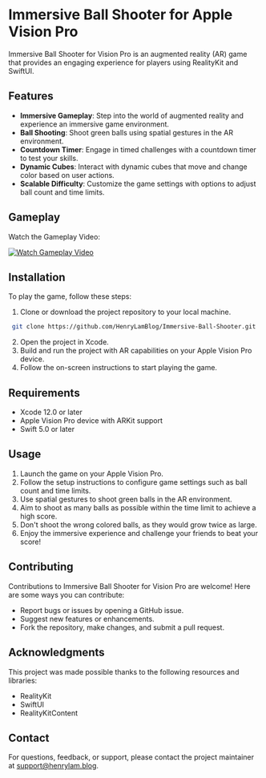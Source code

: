 # Immersive Ball Shooter for Apple Vision Pro

Immersive Ball Shooter for Vision Pro is an augmented reality (AR) game that provides an engaging experience for players using RealityKit and SwiftUI.

## Features

- **Immersive Gameplay**: Step into the world of augmented reality and experience an immersive game environment.
- **Ball Shooting**: Shoot green balls using spatial gestures in the AR environment.
- **Countdown Timer**: Engage in timed challenges with a countdown timer to test your skills.
- **Dynamic Cubes**: Interact with dynamic cubes that move and change color based on user actions.
- **Scalable Difficulty**: Customize the game settings with options to adjust ball count and time limits.

## Gameplay
Watch the Gameplay Video:

[![Watch Gameplay Video](https://img.youtube.com/vi/KS_Q6PqjLKY/0.jpg)](https://www.youtube.com/watch?v=KS_Q6PqjLKY)


## Installation

To play the game, follow these steps:

1. Clone or download the project repository to your local machine.
  ```bash
   git clone https://github.com/HenryLamBlog/Immersive-Ball-Shooter.git
```
2. Open the project in Xcode.
3. Build and run the project with AR capabilities on your Apple Vision Pro device.
4. Follow the on-screen instructions to start playing the game.

## Requirements

- Xcode 12.0 or later
- Apple Vision Pro device with ARKit support
- Swift 5.0 or later

## Usage

1. Launch the game on your Apple Vision Pro.
2. Follow the setup instructions to configure game settings such as ball count and time limits.
3. Use spatial gestures to shoot green balls in the AR environment.
4. Aim to shoot as many balls as possible within the time limit to achieve a high score.
5. Don't shoot the wrong colored balls, as they would grow twice as large.
6. Enjoy the immersive experience and challenge your friends to beat your score!

## Contributing

Contributions to Immersive Ball Shooter for Vision Pro are welcome! Here are some ways you can contribute:

- Report bugs or issues by opening a GitHub issue.
- Suggest new features or enhancements.
- Fork the repository, make changes, and submit a pull request.


## Acknowledgments

This project was made possible thanks to the following resources and libraries:

- RealityKit
- SwiftUI
- RealityKitContent

## Contact

For questions, feedback, or support, please contact the project maintainer at [support@henrylam.blog](mailto:support@henrylam.blog).


